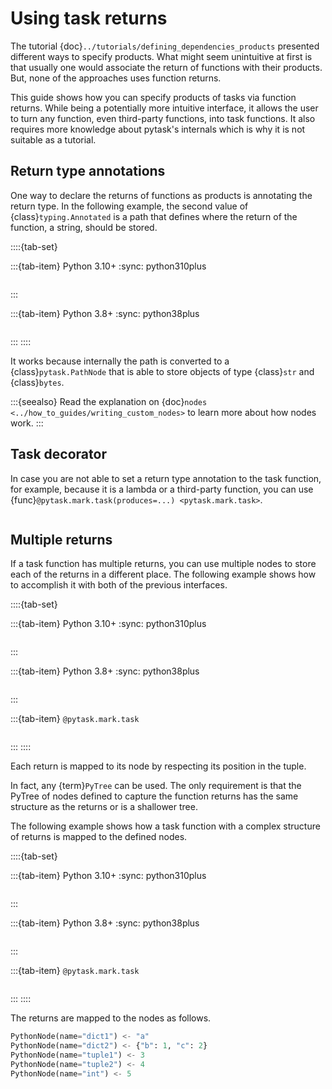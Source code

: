 # Using task returns

The tutorial {doc}`../tutorials/defining_dependencies_products` presented different ways
to specify products. What might seem unintuitive at first is that usually one would
associate the return of functions with their products. But, none of the approaches uses
function returns.

This guide shows how you can specify products of tasks via function returns. While being
a potentially more intuitive interface, it allows the user to turn any function, even
third-party functions, into task functions. It also requires more knowledge about
pytask's internals which is why it is not suitable as a tutorial.

## Return type annotations

One way to declare the returns of functions as products is annotating the return type.
In the following example, the second value of {class}`typing.Annotated` is a path that
defines where the return of the function, a string, should be stored.

::::{tab-set}

:::{tab-item} Python 3.10+
:sync: python310plus

```{literalinclude} ../../../docs_src/how_to_guides/using_task_returns_example_1_py310.py
```

:::

:::{tab-item} Python 3.8+
:sync: python38plus

```{literalinclude} ../../../docs_src/how_to_guides/using_task_returns_example_1_py38.py
```

:::
::::

It works because internally the path is converted to a {class}`pytask.PathNode` that is
able to store objects of type {class}`str` and {class}`bytes`.

:::{seealso}
Read the explanation on {doc}`nodes <../how_to_guides/writing_custom_nodes>` to learn
more about how nodes work.
:::

## Task decorator

In case you are not able to set a return type annotation to the task function, for
example, because it is a lambda or a third-party function, you can use
{func}`@pytask.mark.task(produces=...) <pytask.mark.task>`.

```{literalinclude} ../../../docs_src/how_to_guides/using_task_returns_example_2_task.py
```

## Multiple returns

If a task function has multiple returns, you can use multiple nodes to store each of the
returns in a different place. The following example shows how to accomplish it with both
of the previous interfaces.

::::{tab-set}

:::{tab-item} Python 3.10+
:sync: python310plus

```{literalinclude} ../../../docs_src/how_to_guides/using_task_returns_example_3_py310.py
```

:::

:::{tab-item} Python 3.8+
:sync: python38plus

```{literalinclude} ../../../docs_src/how_to_guides/using_task_returns_example_3_py38.py
```

:::

:::{tab-item} &#8203;`@pytask.mark.task`

```{literalinclude} ../../../docs_src/how_to_guides/using_task_returns_example_3_task.py
```

:::
::::

Each return is mapped to its node by respecting its position in the tuple.

In fact, any {term}`PyTree` can be used. The only requirement is that the PyTree of
nodes defined to capture the function returns has the same structure as the returns or
is a shallower tree.

The following example shows how a task function with a complex structure of returns is
mapped to the defined nodes.

::::{tab-set}

:::{tab-item} Python 3.10+
:sync: python310plus

```{literalinclude} ../../../docs_src/how_to_guides/using_task_returns_example_4_py310.py
```

:::

:::{tab-item} Python 3.8+
:sync: python38plus

```{literalinclude} ../../../docs_src/how_to_guides/using_task_returns_example_4_py38.py
```

:::

:::{tab-item} &#8203;`@pytask.mark.task`

```{literalinclude} ../../../docs_src/how_to_guides/using_task_returns_example_4_task.py
```

:::
::::

The returns are mapped to the nodes as follows.

```python
PythonNode(name="dict1") <- "a"
PythonNode(name="dict2") <- {"b": 1, "c": 2}
PythonNode(name="tuple1") <- 3
PythonNode(name="tuple2") <- 4
PythonNode(name="int") <- 5
```
